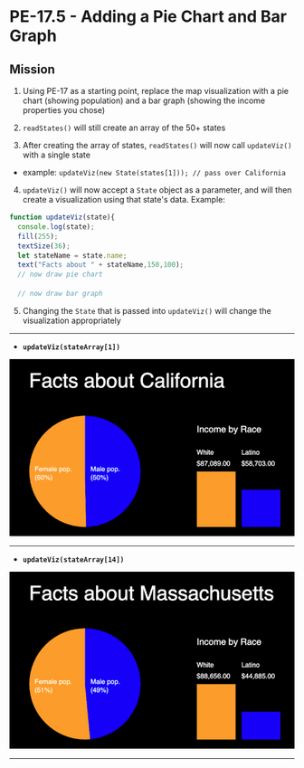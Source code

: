 # PE-17.5 - Adding a Pie Chart and Bar Graph

## Mission
1) Using PE-17 as a starting point, replace the map visualization with a pie chart (showing population) and a bar graph (showing the income properties you chose)

2) `readStates()` will still create an array of the 50+ states

3) After creating the array of states, `readStates()` will now call `updateViz()` with a single state
  - example: `updateViz(new State(states[1])); // pass over California`

4) `updateViz()` will now accept a `State` object as a parameter, and will then create a visualization using that state's data. Example:

```js
function updateViz(state){
  console.log(state);
  fill(255);
  textSize(36);
  let stateName = state.name;
  text("Facts about " + stateName,150,100);
  // now draw pie chart
  
  // now draw bar graph
```

5) Changing the `State` that is passed into `updateViz()` will change the visualization appropriately

<hr>

- **`updateViz(stateArray[1])`**

![screenshot](_images/pe17-1.png)

<hr>

- **`updateViz(stateArray[14])`**

![screenshot](_images/pe17-2.png)

<hr>
